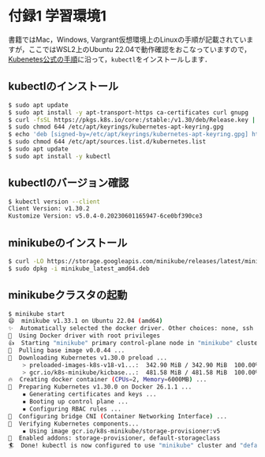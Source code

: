 # 付録1 学習環境1

書籍ではMac，Windows, Vargrant仮想環境上のLinuxの手順が記載されていますが，ここではWSL2上のUbuntu 22.04で動作確認をおこなっていますので，[Kubenetes公式の手順](https://kubernetes.io/ja/docs/tasks/tools/install-kubectl-linux/)に沿って，`kubectl`をインストールします．

## kubectlのインストール

```bash
$ sudo apt update
$ sudo apt install -y apt-transport-https ca-certificates curl gnupg
$ curl -fsSL https://pkgs.k8s.io/core:/stable:/v1.30/deb/Release.key | sudo gpg --dearmor -o /etc/apt/keyrings/kubernetes-apt-keyring.gpg
$ sudo chmod 644 /etc/apt/keyrings/kubernetes-apt-keyring.gpg
$ echo 'deb [signed-by=/etc/apt/keyrings/kubernetes-apt-keyring.gpg] https://pkgs.k8s.io/core:/stable:/v1.30/deb/ /' | sudo tee /etc/apt/sources.list.d/kubernetes.list
$ sudo chmod 644 /etc/apt/sources.list.d/kubernetes.list
$ sudo apt update
$ sudo apt install -y kubectl
```

## kubectlのバージョン確認

```bash
$ kubectl version --client
Client Version: v1.30.2
Kustomize Version: v5.0.4-0.20230601165947-6ce0bf390ce3
```

## minikubeのインストール

```bash
$ curl -LO https://storage.googleapis.com/minikube/releases/latest/minikube_latest_amd64.deb
$ sudo dpkg -i minikube_latest_amd64.deb
```

## minikubeクラスタの起動

```bash
$ minikube start
😄  minikube v1.33.1 on Ubuntu 22.04 (amd64)
✨  Automatically selected the docker driver. Other choices: none, ssh
📌  Using Docker driver with root privileges
👍  Starting "minikube" primary control-plane node in "minikube" cluster
🚜  Pulling base image v0.0.44 ...
💾  Downloading Kubernetes v1.30.0 preload ...
    > preloaded-images-k8s-v18-v1...:  342.90 MiB / 342.90 MiB  100.00% 33.74 M
    > gcr.io/k8s-minikube/kicbase...:  481.58 MiB / 481.58 MiB  100.00% 29.22 M
🔥  Creating docker container (CPUs=2, Memory=6000MB) ...
🐳  Preparing Kubernetes v1.30.0 on Docker 26.1.1 ...
    ▪ Generating certificates and keys ...
    ▪ Booting up control plane ...
    ▪ Configuring RBAC rules ...
🔗  Configuring bridge CNI (Container Networking Interface) ...
🔎  Verifying Kubernetes components...
    ▪ Using image gcr.io/k8s-minikube/storage-provisioner:v5
🌟  Enabled addons: storage-provisioner, default-storageclass
🏄  Done! kubectl is now configured to use "minikube" cluster and "default" namespace by default
```

